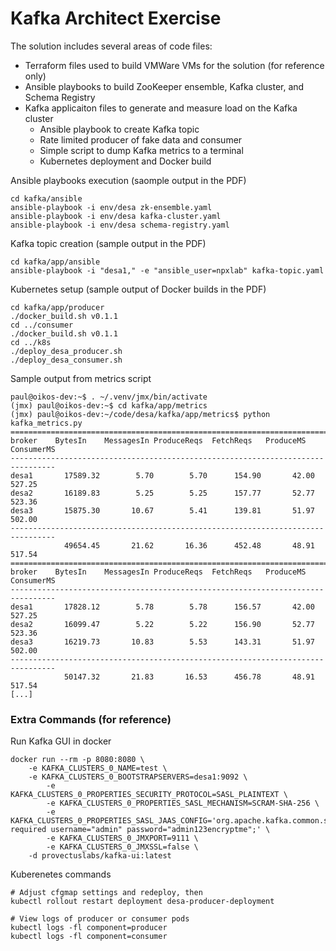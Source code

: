 # Kafka Architect Exercise

The solution includes several areas of code files:
  * Terraform files used to build VMWare VMs for the solution (for reference only)
  * Ansible playbooks to build ZooKeeper ensemble, Kafka cluster, and Schema Registry
  * Kafka applicaiton files to generate and measure load on the Kafka cluster
    * Ansible playbook to create Kafka topic
    * Rate limited producer of fake data and consumer
    * Simple script to dump Kafka metrics to a terminal
    * Kubernetes deployment and Docker build

Ansible playbooks execution (saomple output in the PDF)
```
cd kafka/ansible
ansible-playbook -i env/desa zk-ensemble.yaml
ansible-playbook -i env/desa kafka-cluster.yaml
ansible-playbook -i env/desa schema-registry.yaml
```

Kafka topic creation (sample output in the PDF)
```
cd kafka/app/ansible
ansible-playbook -i "desa1," -e "ansible_user=npxlab" kafka-topic.yaml
```

Kubernetes setup (sample output of Docker builds in the PDF)
```
cd kafka/app/producer
./docker_build.sh v0.1.1
cd ../consumer
./docker_build.sh v0.1.1
cd ../k8s
./deploy_desa_producer.sh
./deploy_desa_consumer.sh
```

Sample output from metrics script
```
paul@oikos-dev:~$ . ~/.venv/jmx/bin/activate
(jmx) paul@oikos-dev:~$ cd kafka/app/metrics
(jmx) paul@oikos-dev:~/code/desa/kafka/app/metrics$ python kafka_metrics.py
================================================================================
broker    BytesIn    MessagesIn ProduceReqs  FetchReqs   ProduceMS   ConsumerMS 
--------------------------------------------------------------------------------
desa1       17589.32        5.70        5.70      154.90       42.00      527.25
desa2       16189.83        5.25        5.25      157.77       52.77      523.36
desa3       15875.30       10.67        5.41      139.81       51.97      502.00
--------------------------------------------------------------------------------
            49654.45       21.62       16.36      452.48       48.91      517.54
================================================================================
broker    BytesIn    MessagesIn ProduceReqs  FetchReqs   ProduceMS   ConsumerMS 
--------------------------------------------------------------------------------
desa1       17828.12        5.78        5.78      156.57       42.00      527.25
desa2       16099.47        5.22        5.22      156.90       52.77      523.36
desa3       16219.73       10.83        5.53      143.31       51.97      502.00
--------------------------------------------------------------------------------
            50147.32       21.83       16.53      456.78       48.91      517.54
[...]
```

### Extra Commands (for reference)

Run Kafka GUI in docker
```
docker run --rm -p 8080:8080 \
	-e KAFKA_CLUSTERS_0_NAME=test \
	-e KAFKA_CLUSTERS_0_BOOTSTRAPSERVERS=desa1:9092 \
        -e KAFKA_CLUSTERS_0_PROPERTIES_SECURITY_PROTOCOL=SASL_PLAINTEXT \
        -e KAFKA_CLUSTERS_0_PROPERTIES_SASL_MECHANISM=SCRAM-SHA-256 \
        -e KAFKA_CLUSTERS_0_PROPERTIES_SASL_JAAS_CONFIG='org.apache.kafka.common.security.scram.ScramLoginModule required username="admin" password="admin123encryptme";' \
        -e KAFKA_CLUSTERS_0_JMXPORT=9111 \
        -e KAFKA_CLUSTERS_0_JMXSSL=false \
	-d provectuslabs/kafka-ui:latest
```

Kuberenetes commands
```
# Adjust cfgmap settings and redeploy, then
kubectl rollout restart deployment desa-producer-deployment

# View logs of producer or consumer pods
kubectl logs -fl component=producer
kubectl logs -fl component=consumer
```